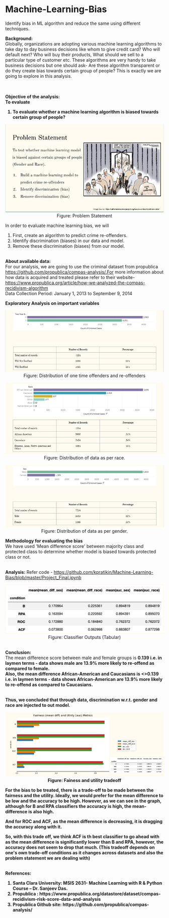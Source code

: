 # Machine-Learning-Bias
Identify bias in ML algorithm and reduce the same using different techniques. 
 
<b>Background:</b><br> 
Globally, organizations are adopting various machine learning algorithms to take day to day business decisions like whom to give credit card? Who will default next? Who will buy their products, What should we sell to a particular type of customer etc. These algorithms are very handy to take business decisions but one should ask- Are these algorithm transparent or do they create bias towards certain group of people? This is exactly we are going to explore in this analysis.

<br><br>
<b>Objective of the analysis: 
<br>To evaluate <br>
1. To evaluate whether a machine learning algorithm is biased towards certain group of people?  
 </b>
<p align="center"><img src="https://github.com/kpratikin/Machine-Learning-Bias/blob/master/Problem%20statement.PNG">
 <br>Figure: Problem Statement
 </p>
In order to evaluate machine learning bias, we will 
<ol><li>First, create an algorithm to predict crime re-offenders.
  <li> Identify discrimination (biases) in our data and model.
    <li> Remove these discrimination (biases) from our model.
      </ol>

 <b><br>
About available data:</b><br>
For our analysis, we are going to use the criminal dataset from propublica https://github.com/propublica/compas-analysis/.For more information about how data is acquired and treated please refer to their website- https://www.propublica.org/article/how-we-analyzed-the-compas-recidivism-algorithm
<br>Data Collection Period: January 1, 2013 to September 9, 2014

<b>Exploratory Analysis on important variables</b><br>
<p align="center"><img src="https://github.com/kpratikin/Machine-Learning-Bias/blob/master/Re-offenders.PNG">
 <br>Figure: Distribution of one time offenders and re-offenders
 </p>
 <p align="center"><img src="https://github.com/kpratikin/Machine-Learning-Bias/blob/master/Race.PNG">
 <br>Figure: Distribution of data as per race.
 </p>
 <p align="center"><img src="https://github.com/kpratikin/Machine-Learning-Bias/blob/master/Sex.PNG">
 <br>Figure: Distribution of data as per gender.
 </p>

<b>Methodology for evaluating the bias</b><br>
We have used 'Mean difference score' between majority class and protected class to determine whether model is biased towards protected class or not.

<br><b>Analysis:</b>
Refer code - https://github.com/kpratikin/Machine-Learning-Bias/blob/master/Project_Final.ipynb 
 <p align="center"><img src="https://github.com/kpratikin/Machine-Learning-Bias/blob/master/Classifier%20outputs.PNG">
 <br>Figure: Classifier Outputs (Tabular)
 </p>

<br><b>Conclusion:</b><br>
The mean difference score between male and female groups is <b>0.139 i.e. in laymen terms - data shows male are 13.9% more likely to re-offend as compared to female. 
 <br>
 Also, the mean difference African-American and Caucasians is <>0.139 i.e. in laymen terms - data shows African-American are 13.9% more likely to re-offend as compared to Caucasians.
 
 <br>Thus, we concluded that through data, discrimination w.r.t. gender and race are injected to out model. 

<p align="center"><img src="https://github.com/kpratikin/Machine-Learning-Bias/blob/master/Output.PNG">
 <br>Figure: Fainess and utility tradeoff
 </p>

For the bias to be treated, there is a trade-off to be made between the fairness and the utility.
Ideally, we would prefer for the mean difference to be low and the accuracy to be high. However, as we can see in the graph, although for B and RPA classifiers the accuracy is high, the mean-difference is also high.

And for ROC and ACF, as the mean difference is decreasing, it is dragging the accuracy along with it.

So, with this trade off, we think ACF is th best classifier to go ahead with as the mean difference is significantly lower than B and RPA, however, the accuracy does not seem to drop that much.
(This tradeoff depends on one's own trade-off conditions as it changes across datasets and also the problem statement we are dealing with)

<br><b>References:</b>
<ol><li>Santa Clara University: MSIS 2631- Machine Learning with R & Python Course – Dr. Sanjeev Das.
<li>Propublica : https://www.propublica.org/datastore/dataset/compas-recidivism-risk-score-data-and-analysis
<li> Propublica Github site: https://github.com/propublica/compas-analysis/
